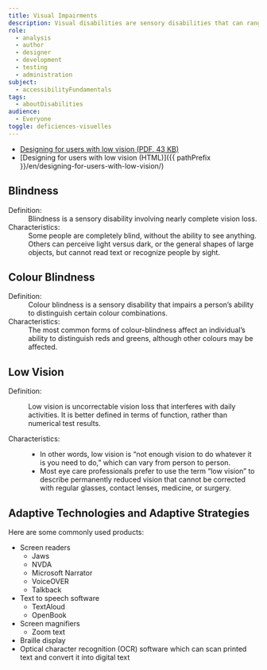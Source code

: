 ```yaml
---
title: Visual Impairments
description: Visual disabilities are sensory disabilities that can range from some amount of vision loss, loss of visual acuity, or increased or decreased sensitivity to specific or bright colours, to complete or uncorrectable loss of vision in either or both eyes
role:
  - analysis
  - author
  - designer
  - development
  - testing
  - administration
subject:
  - accessibilityFundamentals
tags:
  - aboutDisabilities
audience:
  - Everyone
toggle: deficiences-visuelles
---
```


- <a href="{{ pathPrefix }}/docs/posters/LowVision-en_2023.pdf" download>Designing for users with low vision (<abbr title="Portable Document Format">PDF</abbr>, 43 <abbr title="KiloByte">KB</abbr>)</a>
- [Designing for users with low vision (HTML)]({{ pathPrefix }}/en/designing-for-users-with-low-vision/)

## Blindness

<dl>
<dt>Definition:</dt>
<dd>Blindness is a sensory disability involving nearly complete vision loss.</dd>
<dt>Characteristics:</dt>
<dd>Some people are completely blind, without the ability to see anything. Others can perceive light versus dark, or the general shapes of large objects, but cannot read text or recognize people by sight.</dd>
</dl>

## Colour Blindness

<dl>
<dt>Definition:</dt>
<dd>Colour blindness is a sensory disability that impairs a person’s ability to distinguish certain colour combinations.</dd>
<dt>Characteristics:</dt>
<dd>The most common forms of colour-blindness affect an individual’s ability to distinguish reds and greens, although other colours may be affected.</dd>
</dl>

## Low Vision

<dl>
<dt>Definition:</dt>
<dd>

Low vision is uncorrectable vision loss that interferes with daily activities. It is better defined in terms of function, rather than numerical test results.</dd>

<dt>Characteristics:</dt>
<dd>

- In other words, low vision is “not enough vision to do whatever it is you need to do,” which can vary from person to person.
- Most eye care professionals prefer to use the term “low vision” to describe permanently reduced vision that cannot be corrected with regular glasses, contact lenses, medicine, or surgery.

</dd>
</dl>

## Adaptive Technologies and Adaptive Strategies

Here are some commonly used products:

- Screen readers
  - Jaws
  - NVDA
  - Microsoft Narrator
  - VoiceOVER
  - Talkback
- Text to speech software
  - TextAloud
  - OpenBook
- Screen magnifiers
  - Zoom text
- Braille display
- Optical character recognition (<abbr>OCR</abbr>) software which can scan printed text and convert it into digital text
